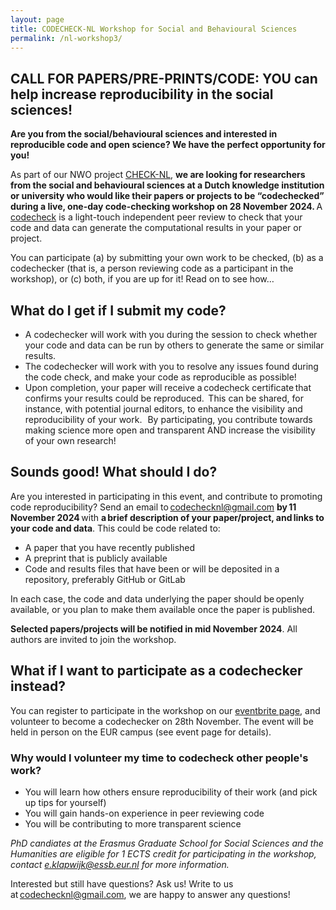 ```yaml
---
layout: page
title: CODECHECK-NL Workshop for Social and Behavioural Sciences
permalink: /nl-workshop3/
---
```


## CALL FOR PAPERS/PRE-PRINTS/CODE: YOU can help increase reproducibility in the social sciences!

**Are you from the social/behavioural sciences and interested in reproducible code and open science? We have the perfect opportunity for you!**
 
As part of our NWO project [CHECK-NL](https://codecheck.org.uk/nl), **we are looking for researchers from the social and behavioural sciences at a Dutch knowledge institution or university who would like their papers or projects to be “codechecked” during a live, one-day code-checking workshop on 28 November 2024.** A [codecheck](https://codecheck.org.uk/process/) is a light-touch independent peer review to check that your code and data can generate the computational results in your paper or project.  

You can participate (a) by submitting your own work to be checked, (b) as a codechecker (that is, a person reviewing code as a participant in the workshop), or (c) both, if you are up for it! Read on to see how…  


## What do I get if I submit my code?  

-	A codechecker will work with you during the session to check whether your code and data can be run by others to generate the same or similar results.  
-	The codechecker will work with you to resolve any issues found during the code check, and make your code as reproducible as possible!  
-	Upon completion, your paper will receive a codecheck certificate that confirms your results could be reproduced.  This can be shared, for instance, with potential journal editors, to enhance the visibility and reproducibility of your work.   
By participating, you contribute towards making science more open and transparent AND increase the visibility of your own research!  

## Sounds good! What should I do?  

Are you interested in participating in this event, and contribute to promoting code reproducibility? Send an email to codechecknl@gmail.com **by 11 November 2024** with **a brief description of your paper/project, and links to your code and data**. This could be code related to:  
-	A paper that you have recently published  
-	A preprint that is publicly available  
-	Code and results files that have been or will be deposited in a repository, preferably  GitHub or GitLab 

In each case, the code and data underlying the paper should be openly available, or you plan to make them available once the paper is published. 

**Selected papers/projects will be notified in mid November 2024**. All authors are invited to join the workshop.  

## What if I want to participate as a codechecker instead? 

You can register to participate in the workshop on our [eventbrite page](https://www.eventbrite.nl/e/codecheck-workshop-for-the-social-sciences-tickets-1024618099317?aff=oddtdtcreator), and volunteer to become a codechecker on 28th November. The event will be held in person on the EUR campus (see event page for details).  

### Why would I volunteer my time to codecheck other people's work? 
-	You will learn how others ensure reproducibility of their work (and pick up tips for yourself)
-	You will gain hands-on experience in peer reviewing code 
-	You will be contributing to more transparent science 

*PhD candiates at the Erasmus Graduate School for Social Sciences and the Humanities are eligible for 1 ECTS credit for participating in the workshop, contact e.klapwijk@essb.eur.nl for more information.*

Interested but still have questions? Ask us! 
Write to us at codechecknl@gmail.com, we are happy to answer any questions! 
 
